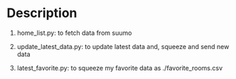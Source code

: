 # Description
1. home_list.py: to fetch data from suumo

2. update_latest_data.py: to update latest data and, squeeze and send new data

3. latest_favorite.py: to squeeze my favorite data as ./favorite_rooms.csv

